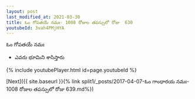```yaml
---
layout: post
last_modified_at: 2021-03-30
title: ఓం గోపతయే నమః- 1008 రోజుల తపస్సులో రోజు  630
youtubeId: 3vah4PMjHYA
---
```

 
 
 ఓం గోపతయే నమః  
 
 -  ఎవరు భూమిని శాసిస్తారు 
 
  
 
  
 
 
 
 
 
 


{% include youtubePlayer.html id=page.youtubeId %}
 
[Next]({{ site.baseurl }}{% link  split1/_posts/2017-04-07-ఓం గాంధారయ నమః- 1008 రోజుల తపస్సులో రోజు  639.md%})
 
